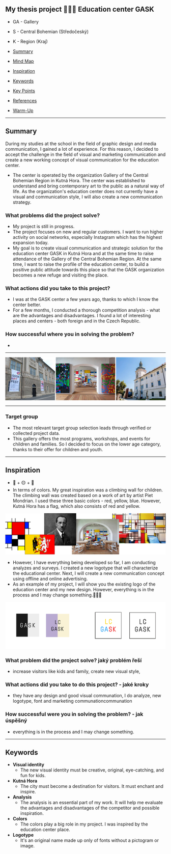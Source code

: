 ## My thesis project 💁🏼‍♀️ Education center GASK
- GA - Gallery
- S - Central Bohemian (Středočeský)
- K - Region (Kraj)

- [Summary](#summary)
- [Mind Map](#mind-map)
- [Inspiration](#inspiration)
- [Keywords](#keywords)
- [Key Points](#key-points)
- [References](#references)
- [Warm-Up](#warm-up)

---

## Summary
During my studies at the school in the field of graphic design and media communication, I gained a lot of experience. For this reason, I decided to accept the challenge in the field of visual and marketing communication and create a new working concept of visual communication for the education center. 

- The center is operated by the organization Gallery of the Central Bohemian Region in Kutná Hora. The center was established to understand and bring contemporary art to the public as a natural way of life. As the organization's education center does not currently have a visual and communication style, I will also create a new communication strategy.

### What problems did the project solve?
- My project is still in progress.
- The project focuses on new and regular customers. I want to run higher activity on social networks, especially Instagram which has the highest expansion today.
- My goal is to create visual communication and strategic solution for the education center GASK in Kutná Hora and at the same time to raise attendance of the Gallery of the Central Bohemian Region. At the same time, I want to raise the profile of the education center, to build a positive public attitude towards this place so that the GASK organization becomes a new refuge and visiting the place.

### What actions did you take to this project?
- I was at the GASK center a few years ago, thanks to which I know the center better.
- For a few months, I conducted a thorough competition analysis - what are the advantages and disadvantages. I found a lot of interesting places and centers - both foreign and in the Czech Republic. 

### How successful where you in solving the problem?
- 

---
![image](gask.jpg)

---

### Target group
- The most relevant target group selection leads through verified or collected project data.
- This gallery offers the most programs, workshops, and events for children and families. So I decided to focus on the lower age category, thanks to their offer for children and youth.

---

## Inspiration
- 🔴 + 🟡 + 🔵
- In terms of colors. My great inspiration was a climbing wall for children. The climbing wall was created based on a work of art by artist Piet Mondrian. I used these three basic colors - red, yellow, blue. However, Kutná Hora has a flag, which also consists of red and yellow.

![image](gask1.jpg)

- However, I have everything being developed so far, I am conducting analyzes and surveys. I created a new logotype that will characterize the educational center. Next, I will create a new communication concept using offline and online advertising.
- As an example of my project, I will show you the existing logo of the education center and my new design. However, everything is in the process and I may change something.🤷🏼‍♀️

![image](logo1.jpg)

### What problem did the project solve? jaký problém řeší
- increase visitors like kids and family, create new visual style, 

### What actions did you take to do this project? - jaké kroky
- they have any design and good visual communation, I do analyze, new logotype, font and marketing communationcommunation

### How successful were you in solving the problem? - jak úspěšný
- everything is in the process and I may change something.

---
## Keywords
- **Visual identity**
  - The new visual identity must be creative, original, eye-catching, and fun for kids.
- **Kutná Hora**
  - The city must become a destination for visitors. It must enchant and inspire.
- **Analysis**
  - The analysis is an essential part of my work. It will help me evaluate the advantages and disadvantages of the competitor and possible inspiration.
- **Colors**
  - The colors play a big role in my project. I was inspired by the education center place.
- **Logotype**
  - It's an original name made up only of fonts without a pictogram or image.


